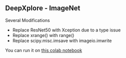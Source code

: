 ## DeepXplore - ImageNet  

Several Modifications
- Replace ResNet50 with Xception due to a type issue
- Replace xrange() with range()
- Replace scipy.misc.imsave with imageio.imwrite

You can run it on [this colab notebook](https://colab.research.google.com/drive/1Oti7CV4VMC1cn4Enk5uUMQVSDXs5IRdX?usp=sharing)